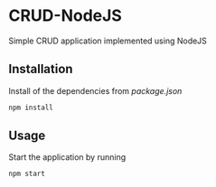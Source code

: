 # CRUD-NodeJS
Simple CRUD application implemented using NodeJS

## Installation
Install of the dependencies from *package.json*
```bash
npm install
```

## Usage
Start the application by running
```bash
npm start
```